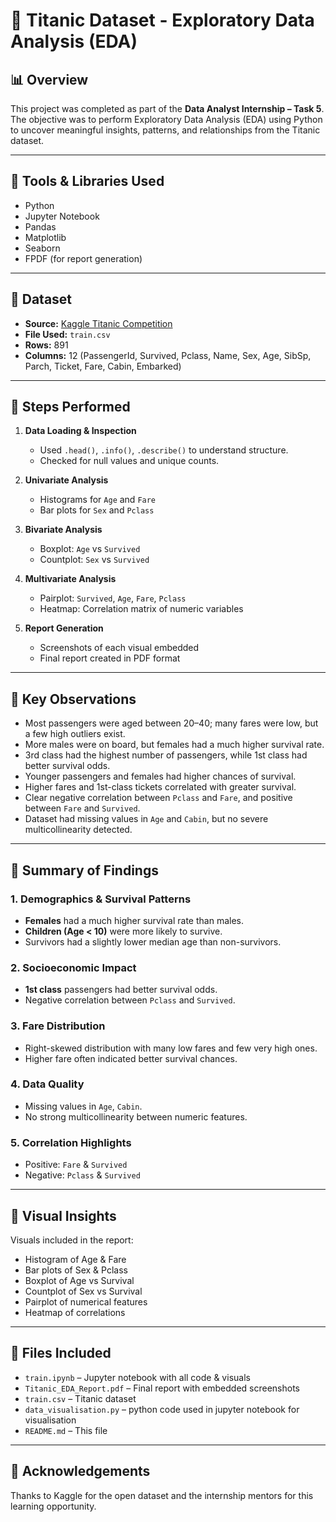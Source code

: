 # 🚢 Titanic Dataset - Exploratory Data Analysis (EDA)

## 📊 Overview

This project was completed as part of the **Data Analyst Internship – Task 5**. The objective was to perform Exploratory Data Analysis (EDA) using Python to uncover meaningful insights, patterns, and relationships from the Titanic dataset.

---

## 🧰 Tools & Libraries Used

- Python
- Jupyter Notebook
- Pandas
- Matplotlib
- Seaborn
- FPDF (for report generation)

---

## 📁 Dataset

- **Source:** [Kaggle Titanic Competition](https://www.kaggle.com/c/titanic/data)
- **File Used:** `train.csv`
- **Rows:** 891  
- **Columns:** 12 (PassengerId, Survived, Pclass, Name, Sex, Age, SibSp, Parch, Ticket, Fare, Cabin, Embarked)

---

## 📌 Steps Performed

1. **Data Loading & Inspection**
   - Used `.head()`, `.info()`, `.describe()` to understand structure.
   - Checked for null values and unique counts.

2. **Univariate Analysis**
   - Histograms for `Age` and `Fare`
   - Bar plots for `Sex` and `Pclass`

3. **Bivariate Analysis**
   - Boxplot: `Age` vs `Survived`
   - Countplot: `Sex` vs `Survived`

4. **Multivariate Analysis**
   - Pairplot: `Survived`, `Age`, `Fare`, `Pclass`
   - Heatmap: Correlation matrix of numeric variables

5. **Report Generation**
   - Screenshots of each visual embedded
   - Final report created in PDF format

---

## 📌 Key Observations

- Most passengers were aged between 20–40; many fares were low, but a few high outliers exist.
- More males were on board, but females had a much higher survival rate.
- 3rd class had the highest number of passengers, while 1st class had better survival odds.
- Younger passengers and females had higher chances of survival.
- Higher fares and 1st-class tickets correlated with greater survival.
- Clear negative correlation between `Pclass` and `Fare`, and positive between `Fare` and `Survived`.
- Dataset had missing values in `Age` and `Cabin`, but no severe multicollinearity detected.

---

## 📌 Summary of Findings

### 1. Demographics & Survival Patterns
- **Females** had a much higher survival rate than males.
- **Children (Age < 10)** were more likely to survive.
- Survivors had a slightly lower median age than non-survivors.

### 2. Socioeconomic Impact
- **1st class** passengers had better survival odds.
- Negative correlation between `Pclass` and `Survived`.

### 3. Fare Distribution
- Right-skewed distribution with many low fares and few very high ones.
- Higher fare often indicated better survival chances.

### 4. Data Quality
- Missing values in `Age`, `Cabin`.
- No strong multicollinearity between numeric features.

### 5. Correlation Highlights
- Positive: `Fare` & `Survived`
- Negative: `Pclass` & `Survived`

---

## 📸 Visual Insights

Visuals included in the report:
- Histogram of Age & Fare
- Bar plots of Sex & Pclass
- Boxplot of Age vs Survival
- Countplot of Sex vs Survival
- Pairplot of numerical features
- Heatmap of correlations

---

## 📄 Files Included

- `train.ipynb` – Jupyter notebook with all code & visuals
- `Titanic_EDA_Report.pdf` – Final report with embedded screenshots
- `train.csv` – Titanic dataset
- `data_visualisation.py` – python code used in jupyter notebook for visualisation
- `README.md` – This file

---

## 🙌 Acknowledgements

Thanks to Kaggle for the open dataset and the internship mentors for this learning opportunity.

